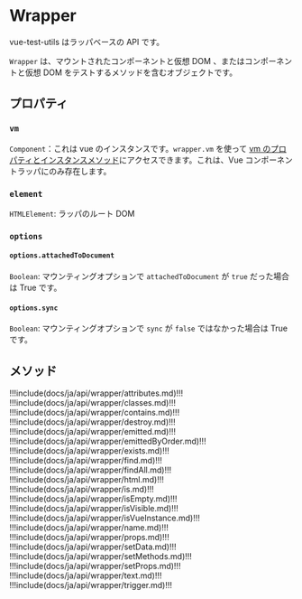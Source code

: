 # Wrapper

vue-test-utils はラッパベースの API です。
 
`Wrapper` は、マウントされたコンポーネントと仮想 DOM 、またはコンポーネントと仮想 DOM をテストするメソッドを含むオブジェクトです。

## プロパティ

### `vm` 

`Component`：これは vue のインスタンスです。`wrapper.vm` を使って [vm のプロパティとインスタンスメソッド](https://jp.vuejs.org/v2/api/#インスタンスプロパティ)にアクセスできます。これは、Vue コンポーネントラッパにのみ存在します。  

### `element` 

`HTMLElement`: ラッパのルート DOM  

### `options` 

#### `options.attachedToDocument` 

`Boolean`: マウンティングオプションで `attachedToDocument` が `true` だった場合は True です。


#### `options.sync` 

`Boolean`: マウンティングオプションで `sync` が `false` ではなかった場合は True です。  

## メソッド

!!!include(docs/ja/api/wrapper/attributes.md)!!!
!!!include(docs/ja/api/wrapper/classes.md)!!!
!!!include(docs/ja/api/wrapper/contains.md)!!!
!!!include(docs/ja/api/wrapper/destroy.md)!!!
!!!include(docs/ja/api/wrapper/emitted.md)!!!
!!!include(docs/ja/api/wrapper/emittedByOrder.md)!!!
!!!include(docs/ja/api/wrapper/exists.md)!!!
!!!include(docs/ja/api/wrapper/find.md)!!!
!!!include(docs/ja/api/wrapper/findAll.md)!!!
!!!include(docs/ja/api/wrapper/html.md)!!!
!!!include(docs/ja/api/wrapper/is.md)!!!
!!!include(docs/ja/api/wrapper/isEmpty.md)!!!
!!!include(docs/ja/api/wrapper/isVisible.md)!!!
!!!include(docs/ja/api/wrapper/isVueInstance.md)!!!
!!!include(docs/ja/api/wrapper/name.md)!!!
!!!include(docs/ja/api/wrapper/props.md)!!!
!!!include(docs/ja/api/wrapper/setData.md)!!!
!!!include(docs/ja/api/wrapper/setMethods.md)!!!
!!!include(docs/ja/api/wrapper/setProps.md)!!!
!!!include(docs/ja/api/wrapper/text.md)!!!
!!!include(docs/ja/api/wrapper/trigger.md)!!!

